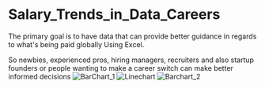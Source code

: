 # Salary_Trends_in_Data_Careers
The primary goal is to have data that can provide better guidance in regards to what's being paid globally Using Excel.



So newbies, experienced pros, hiring managers, recruiters and also startup founders or people wanting to make a career switch can make better informed decisions
![BarChart_1](https://github.com/Harshitham195/Salary_Trends_in_Data_Careers/assets/144315538/25193c9b-7b62-49e6-b6e4-b5c686289e54)
![Linechart](https://github.com/Harshitham195/Salary_Trends_in_Data_Careers/assets/144315538/eb865412-0969-4202-9340-29c0ea76f13f)
![Barchart_2](https://github.com/Harshitham195/Salary_Trends_in_Data_Careers/assets/144315538/188f2ef0-a860-47b2-be32-4bf2b9407df3)

